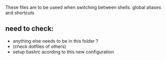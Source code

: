 These files are to be useed when switching between shells.
global aliases and shortcuts
## need to check:
* anything else needs to be in this folder ?
* (check dotfiles of others)
* setup bashrc acording to this new configuration
